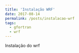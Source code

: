 ```yaml
---
title: 'Instalação WRF'
date: 2017-08-14
permalink: /posts/instalacao-wrf
tags:
  - gfortran
  - wrf
---
```


Instalação do wrf
